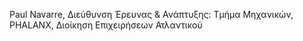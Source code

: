 Paul Navarre, Διεύθυνση Έρευνας & Ανάπτυξης: Τμήμα Μηχανικών, PHALANX,
Διοίκηση Επιχειρήσεων Ατλαντικού